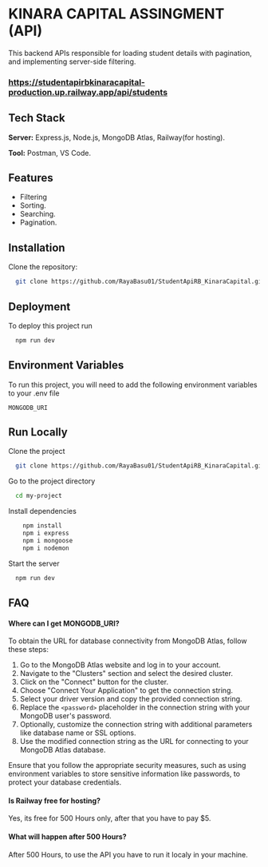 
# KINARA CAPITAL ASSINGMENT (API)

This backend APIs responsible for loading student details with pagination, and implementing server-side filtering.

### https://studentapirbkinaracapital-production.up.railway.app/api/students

## Tech Stack

**Server:** Express.js, Node.js, MongoDB Atlas, Railway(for hosting).

**Tool:** Postman, VS Code.


## Features

- Filtering
- Sorting.
- Searching.
- Pagination.


## Installation

Clone the repository:

```bash
  git clone https://github.com/RayaBasu01/StudentApiRB_KinaraCapital.git

```
    
## Deployment

To deploy this project run

```bash
  npm run dev
```


## Environment Variables

To run this project, you will need to add the following environment variables to your .env file

`MONGODB_URI`


## Run Locally

Clone the project

```bash
  git clone https://github.com/RayaBasu01/StudentApiRB_KinaraCapital.git
```

Go to the project directory

```bash
  cd my-project
```

Install dependencies

```bash
    npm install
    npm i express
    npm i mongoose
    npm i nodemon
```

Start the server

```bash
  npm run dev
```


## FAQ

#### Where can I get MONGODB_URI?

To obtain the URL for database connectivity from MongoDB Atlas, follow these steps:

1. Go to the MongoDB Atlas website and log in to your account.
2. Navigate to the "Clusters" section and select the desired cluster.
3. Click on the "Connect" button for the cluster.
4. Choose "Connect Your Application" to get the connection string.
5. Select your driver version and copy the provided connection string.
6. Replace the `<password>` placeholder in the connection string with your MongoDB user's password.
7. Optionally, customize the connection string with additional parameters like database name or SSL options.
8. Use the modified connection string as the URL for connecting to your MongoDB Atlas database.

Ensure that you follow the appropriate security measures, such as using environment variables to store sensitive information like passwords, to protect your database credentials.

#### Is Railway free for hosting?

Yes, its free for 500 Hours only, after that you have to pay $5.

#### What will happen after 500 Hours?
After 500 Hours, to use the API you have to run it localy in your machine.
